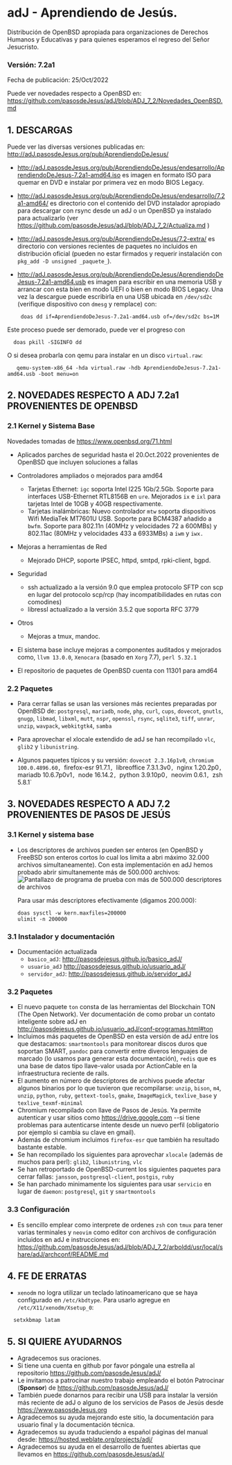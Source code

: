 # adJ - Aprendiendo de Jesús.
Distribución de OpenBSD apropiada para organizaciones de Derechos Humanos
y Educativas y para quienes esperamos el regreso del Señor Jesucristo.

### Versión: 7.2a1
Fecha de publicación: 25/Oct/2022

Puede ver novedades respecto a OpenBSD en:
  <https://github.com/pasosdeJesus/adJ/blob/ADJ_7_2/Novedades_OpenBSD.md>

## 1. DESCARGAS

Puede ver las diversas versiones publicadas en: 
  <http://adJ.pasosdeJesus.org/pub/AprendiendoDeJesus/>

* <http://adJ.pasosdeJesus.org/pub/AprendiendoDeJesus/endesarrollo/AprendiendoDeJesus-7.2a1-amd64.iso> 
  es imagen en formato ISO para quemar en DVD e instalar por primera vez
  en modo BIOS Legacy.
* <http://adJ.pasosdeJesus.org/pub/AprendiendoDeJesus/endesarrollo/7.2a1-amd64/>
  es directorio con el contenido del DVD instalador apropiado para descargar 
  con rsync desde un adJ o un OpenBSD ya instalado para actualizarlo (ver  
  <https://github.com/pasosdeJesus/adJ/blob/ADJ_7_2/Actualiza.md> )
* <http://adJ.pasosdeJesus.org/pub/AprendiendoDeJesus/7.2-extra/> 
  es directorio con versiones recientes de paquetes no incluidos en 
  distribución oficial (pueden no estar firmados y requerir instalación con 
  `pkg_add -D unsigned _paquete_`).
* <http://adJ.pasosdeJesus.org/pub/AprendiendoDeJesus/AprendiendoDeJesus-7.2a1-amd64.usb> 
  es imagen para escribir en una memoria USB y arrancar con esta bien en
  modo UEFI o bien en modo BIOS Legacy. Una vez 
  la descargue puede escribirla en una USB ubicada en `/dev/sd2c` 
  (verifique dispositivo con `dmesg` y remplace) con:

       doas dd if=AprendiendoDeJesus-7.2a1-amd64.usb of=/dev/sd2c bs=1M

 Este proceso puede ser demorado, puede ver el progreso con 

      doas pkill -SIGINFO dd

 O si desea probarla con qemu para instalar en un disco `virtual.raw`:

       qemu-system-x86_64 -hda virtual.raw -hdb AprendiendoDeJesus-7.2a1-amd64.usb -boot menu=on


## 2. NOVEDADES RESPECTO A ADJ 7.2a1 PROVENIENTES DE OPENBSD

### 2.1 Kernel y Sistema Base

Novedades tomadas de <https://www.openbsd.org/71.html> 

* Aplicados parches de seguridad hasta el 20.Oct.2022 provenientes de 
  OpenBSD que incluyen soluciones a fallas
* Controladores ampliados o mejorados para amd64
  * Tarjetas Ethernet: `igc` soporta Intel I225 1Gb/2.5Gb. Soporte para 
    interfaces USB-Ethernet RTL8156B en `ure`. Mejorados `ix` e  `ixl` para
    tarjetas Intel de 10GB y 40GB respectivamente.
  * Tarjetas inalámbricas: Nuevo controlador `mtw` soporta dispositivos
    Wifi MediaTek MT7601U USB. Soporte para BCM4387 añadido a `bwfm`.
    Soporte para 802.11n (40MHz y velocidades 72 a 600MBs) y 802.11ac (80MHz 
    y velocidades 433 a 6933MBs) a `iwm` y `iwx.`
* Mejoras a herramientas de Red
  * Mejorado DHCP, soporte IPSEC, httpd, smtpd, rpki-client, bgpd.
* Seguridad
  * ssh actualizado a la versión 9.0 que emplea protocolo SFTP con scp en lugar
    del protocolo scp/rcp (hay incompatibilidades en rutas con comodines)
  * libressl actualizado a la versión 3.5.2 que soporta RFC 3779
* Otros
  * Mejoras a tmux, mandoc.

* El sistema base incluye mejoras a componentes auditados y mejorados 
  como, `llvm 13.0.0`,  `Xenocara` (basado en `Xorg` 7.7),
  `perl 5.32.1` 
* El repositorio de paquetes de OpenBSD cuenta con 11301 para amd64


### 2.2 Paquetes 

* Para cerrar fallas se usan las versiones más recientes preparadas
  por OpenBSD de: `postgresql`, `mariadb`, `node`, `php`, `curl`, 
  `cups`, `dovecot`,  `gnutls`, `gnugp`, `libmad`, `libxml`, `mutt`, 
  `nspr`, `openssl`, `rsync`, `sqlite3`, `tiff`, `unrar`, `unzip`, 
  `wavpack`, `webkitgtk4`, `samba`
* Para aprovechar el xlocale extendido de adJ se han recompilado
  `vlc`, `glib2` y `libunistring`.

* Algunos paquetes típicos y su versión: `dovecot 2.3.16p1v0`,
  `chromium 100.0.4896.60, `firefox-esr 91.7.1`, `libreoffice 7.3.1.3v0`,
  `nginx 1.20.2p0`, `mariadb 10.6.7p0v1`, `node 16.14.2`, `python 3.9.10p0`,
  `neovim 0.6.1`, `zsh 5.8.1`


## 3. NOVEDADES RESPECTO A ADJ 7.2 PROVENIENTES DE PASOS DE JESÚS

### 3.1 Kernel y sistema base

* Los descriptores de archivos pueden ser enteros (en OpenBSD y FreeBSD son 
  enteros cortos lo cual los limita a abri máximo 32.000 archivos 
  simultaneamente).  Con esta implementación en adJ hemos probado abrir 
  simultanemente más de 500.000 archivos:
  ![Pantallazo de programa de prueba con más de 500.000 descriptores de archivos](https://aprendiendo.pasosdejesus.org/assets/images/muchosdescriptores.png)

  Para usar más descriptores efectivamente (digamos 200.000):
  ```
  doas sysctl -w kern.maxfiles=200000
  ulimit -n 200000
  ```

### 3.1 Instalador y documentación

* Documentación actualizada 
	* `basico_adJ`: 
    <http://pasosdejesus.github.io/basico_adJ/>
  * `usuario_adJ` 
    <http://pasosdejesus.github.io/usuario_adJ/>
  * `servidor_adJ`: 
    <http://pasosdejesus.github.io/servidor_adJ>

### 3.2 Paquetes

* El nuevo paquete `ton` consta de las herramientas del Blockchain TON 
  (The Open Network).  Ver documentación de como probar un 
  contato inteligente sobre adJ en
  http://pasosdejesus.github.io/usuario_adJ/conf-programas.html#ton
* Incluimos más paquetes de OpenBSD en esta versión de adJ entre los que
  destacamos: `smartmontools` para monitorear discos duros que soportan SMART,
  `pandoc` para convertir entre diveros lenguajes de marcado (lo usamos 
  para generar esta documentación), `redis` que es una base de datos tipo 
  llave-valor usada por ActionCable en la infraestructura reciente de rails.
* El aumento en número de descriptores de archivos puede afectar algunos
  binarios por lo que tuvieron que recompilarse:
  `unzip`, `bison`, `m4`, `unzip`, `python`, `ruby`,
  `gettext-tools`,  `gmake`, `ImageMagick`, 
  `texlive_base` y `texlive_texmf-minimal`
* Chromium recompilado con llave de Pasos de Jesús.  Ya permite autenticar
  y usar sitios como https://drive.google.com  --si tiene problemas para
  autenticarse intente desde un nuevo perfil (obligatorio por ejemplo si cambia
  su clave en gmail).
* Además de chromium incluimos `firefox-esr` que también ha resultado
  bastante estable.
* Se han recompilado los siguientes para aprovechar `xlocale` (además de muchos
  para perl): `glib2`, `libunistring`, `vlc`
* Se han retroportado de OpenBSD-current los siguientes paquetes para cerrar 
  fallas: `jansson`, `postgresql-client`, `postgis`, `ruby`
* Se han parchado minimamente los siguientes para usar `servicio` en lugar
  de `daemon`: `postgresql`, `git` y `smartmontools`

### 3.3 Configuración

* Es sencillo emplear como interprete de ordenes `zsh` con `tmux` para
  tener varias terminales y `neovim` como editor con archivos de 
  configuración incluidos en adJ e instrucciones en:  
  <https://github.com/pasosdeJesus/adJ/blob/ADJ_7_2/arboldd/usr/local/share/adJ/archconf/README.md>

## 4. FE DE ERRATAS

- `xenodm` no logra utilizar un teclado latinoamericano que se haya
  configurado en `/etc/kbdtype`.  Para usarlo
  agregue en `/etc/X11/xenodm/Xsetup_0`:
```
  setxkbmap latam
```

## 5. SI QUIERE AYUDARNOS

* Agradecemos sus oraciones.
* Si tiene una cuenta en github por favor póngale una estrella al
  repositorio <https://github.com/pasosdeJesus/adJ/>
* Le invitamos a patrocinar nuestro trabajo empleando el botón
  Patrocinar (__Sponsor__) de <https://github.com/pasosdeJesus/adJ/>
* También puede donarnos para recibir una USB para instalar la
  versión más reciente de adJ o alguno de los servicios de Pasos
  de Jesús desde <https://www.pasosdeJesus.org>
* Agradecemos su ayuda mejorando este sitio, la documentación
  para usuario final y la documentación técnica.
* Agradecemos su ayuda traduciendo a español páginas del
  manual desde: <https://hosted.weblate.org/projects/adj/>
* Agradecemos su ayuda en el desarrollo de fuentes abiertas que llevamos
  en <https://github.com/pasosdeJesus/adJ/>

